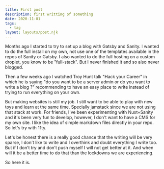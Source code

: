 ```yaml
---
title: First post
description: first writting of something
date: 2020-11-01
tags: 
  - tag
layout: layouts/post.njk
---
```


Months ago I started to try to set up a blog with Gatsby and Sanity. I wanted to do the full install on my own, not use one of the templates available in the repos of Sanity or Gatsby. I also wanted to do the full hosting on a custom droplet, you know to be "full-stack". But I never finished it and so also never blogged.

Then a few weeks ago I watched Troy Hunt talk "Hack your Career" in which he is saying "do you want to be a server admin or do you want to write a blog ?" recommending to have an easy place to write instead of trying to run everything on your own. 

But making websites is still my job. I still want to be able to play with new toys and learn at the same time. Specially jamstack since we are not using that stack at work. For friends, I've been experimenting with Nuxt+Sanity and it's been very fun to develop, however, I don't want to have a CMS for my own site. I like the idea of simple markdown files directly in your repo. So let's try with 11ty. 

Let's be honest there is a really good chance that the writing will be very sparse, I don't like to write and I overthink and doubt everything I write too. But if I don't try and don't push myself I will not get better at it. And when will it be a better time to do that than the lockdowns we are experiencing.

So here it is.